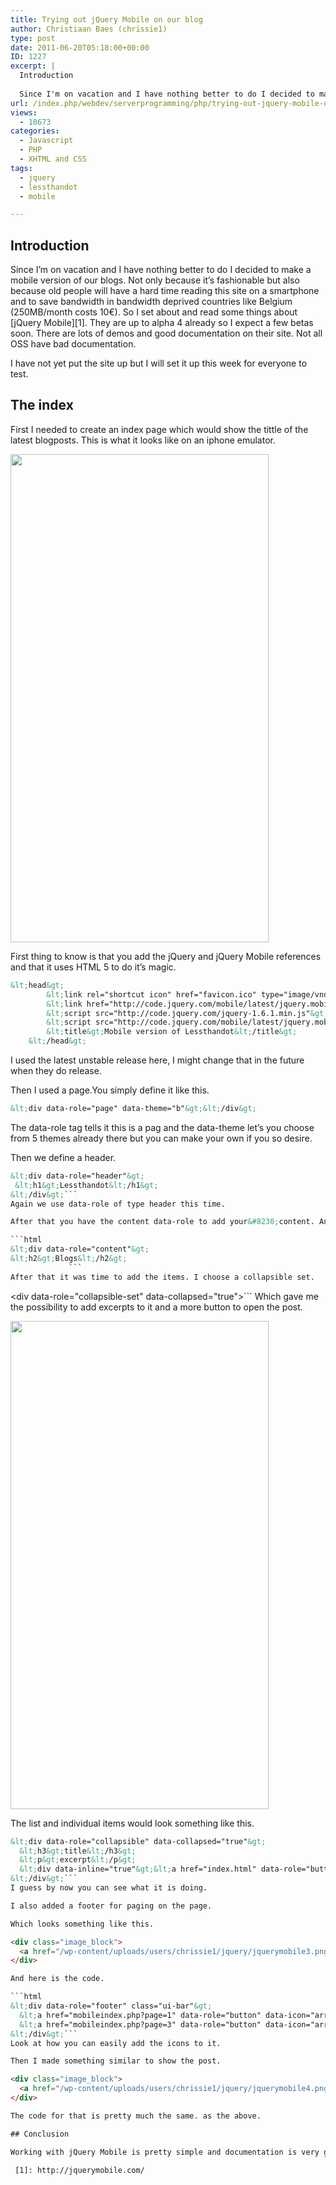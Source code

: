 ```yaml
---
title: Trying out jQuery Mobile on our blog
author: Christiaan Baes (chrissie1)
type: post
date: 2011-06-20T05:18:00+00:00
ID: 1227
excerpt: |
  Introduction
  
  Since I'm on vacation and I have nothing better to do I decided to make a mobile version of our blogs. Not only because it's fashionable but also because old people will have a hard time reading this site on a smartphone and to save band&hellip;
url: /index.php/webdev/serverprogramming/php/trying-out-jquery-mobile-on/
views:
  - 10673
categories:
  - Javascript
  - PHP
  - XHTML and CSS
tags:
  - jquery
  - lessthandot
  - mobile

---
```

## Introduction

Since I&#8217;m on vacation and I have nothing better to do I decided to make a mobile version of our blogs. Not only because it&#8217;s fashionable but also because old people will have a hard time reading this site on a smartphone and to save bandwidth in bandwidth deprived countries like Belgium (250MB/month costs 10€). So I set about and read some things about [jQuery Mobile][1]. They are up to alpha 4 already so I expect a few betas soon. There are lots of demos and good documentation on their site. Not all OSS have bad documentation.
  
I have not yet put the site up but I will set it up this week for everyone to test.

## The index

First I needed to create an index page which would show the tittle of the latest blogposts. This is what it looks like on an iphone emulator.

<div class="image_block">
  <a href="/wp-content/uploads/users/chrissie1/jquery/jquerymobile1.png?mtime=1308552574"><img alt="" src="/wp-content/uploads/users/chrissie1/jquery/jquerymobile1.png?mtime=1308552574" width="413" height="781" /></a>
</div>

First thing to know is that you add the jQuery and jQuery Mobile references and that it uses HTML 5 to do it&#8217;s magic.

```html
&lt;head&gt;
        &lt;link rel="shortcut icon" href="favicon.ico" type="image/vnd.microsoft.icon" /&gt;
	    &lt;link href="http://code.jquery.com/mobile/latest/jquery.mobile.min.css" rel="stylesheet" type="text/css" /&gt;
        &lt;script src="http://code.jquery.com/jquery-1.6.1.min.js"&gt;&lt;/script&gt;
        &lt;script src="http://code.jquery.com/mobile/latest/jquery.mobile.min.js"&gt;&lt;/script&gt;
        &lt;title&gt;Mobile version of Lessthandot&lt;/title&gt;
    &lt;/head&gt;
```
I used the latest unstable release here, I might change that in the future when they do release.

Then I used a page.You simply define it like this.

```html
&lt;div data-role="page" data-theme="b"&gt;&lt;/div&gt;
```
The data-role tag tells it this is a pag and the data-theme let&#8217;s you choose from 5 themes already there but you can make your own if you so desire.

Then we define a header.

```html
&lt;div data-role="header"&gt;
 &lt;h1&gt;Lessthandot&lt;/h1&gt;
&lt;/div&gt;```
Again we use data-role of type header this time.

After that you have the content data-role to add your&#8230;content. And I added a title.

```html
&lt;div data-role="content"&gt;
&lt;h2&gt;Blogs&lt;/h2&gt;
             ```
After that it was time to add the items. I choose a collapsible set.

```
&lt;div data-role="collapsible-set" data-collapsed="true"&gt;```
Which gave me the possibility to add excerpts to it and a more button to open the post. 

<div class="image_block">
  <a href="/wp-content/uploads/users/chrissie1/jquery/jquerymobile2.png?mtime=1308553200"><img alt="" src="/wp-content/uploads/users/chrissie1/jquery/jquerymobile2.png?mtime=1308553200" width="413" height="781" /></a>
</div>

The list and individual items would look something like this.

```html
&lt;div data-role="collapsible" data-collapsed="true"&gt;    
  &lt;h3&gt;title&lt;/h3&gt;
  &lt;p&gt;excerpt&lt;/p&gt;
  &lt;div data-inline="true"&gt;&lt;a href="index.html" data-role="button"&gt;More&lt;/a&gt;&lt;/div&gt;
&lt;/div&gt;```
I guess by now you can see what it is doing.

I also added a footer for paging on the page.

Which looks something like this.

<div class="image_block">
  <a href="/wp-content/uploads/users/chrissie1/jquery/jquerymobile3.png?mtime=1308553752"><img alt="" src="/wp-content/uploads/users/chrissie1/jquery/jquerymobile3.png?mtime=1308553752" width="413" height="781" /></a>
</div>

And here is the code.

```html
&lt;div data-role="footer" class="ui-bar"&gt;
  &lt;a href="mobileindex.php?page=1" data-role="button" data-icon="arrow-l"&gt;Previous&lt;/a&gt;
  &lt;a href="mobileindex.php?page=3" data-role="button" data-icon="arrow-r"&gt;Previous&lt;/a&gt;
&lt;/div&gt;```
Look at how you can easily add the icons to it.

Then I made something similar to show the post.

<div class="image_block">
  <a href="/wp-content/uploads/users/chrissie1/jquery/jquerymobile4.png?mtime=1308553930"><img alt="" src="/wp-content/uploads/users/chrissie1/jquery/jquerymobile4.png?mtime=1308553930" width="413" height="781" /></a>
</div>

The code for that is pretty much the same. as the above.

## Conclusion

Working with jQuery Mobile is pretty simple and documentation is very good. The only thing to do now is to resize the images so that they fit better on the little screen.

 [1]: http://jquerymobile.com/